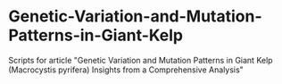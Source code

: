 # Genetic-Variation-and-Mutation-Patterns-in-Giant-Kelp
Scripts for article "Genetic Variation and Mutation Patterns in Giant Kelp (Macrocystis pyrifera) Insights from a Comprehensive Analysis"
